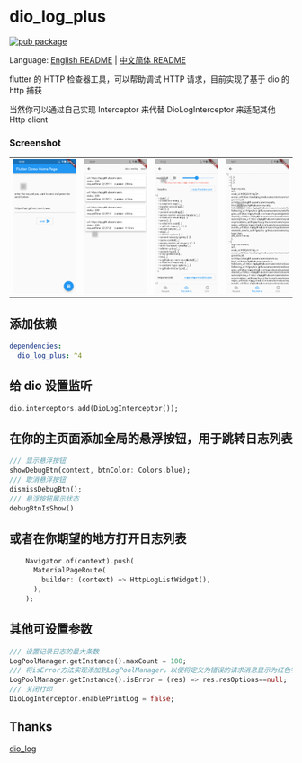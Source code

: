 # dio_log_plus

[![pub package](https://img.shields.io/pub/v/dio_log_plus.svg)](https://pub.dev/packages/dio_log_plus)

Language: [English README](./README.md) | [中文简体 README](./README_zh.md)

flutter 的 HTTP 检查器工具，可以帮助调试 HTTP 请求，目前实现了基于 dio 的 http 捕获

当然你可以通过自己实现 Interceptor 来代替 DioLogInterceptor 来适配其他 Http client

### Screenshot

|                   |                   |                   |                   |
| ----------------- | ----------------- | ----------------- | ----------------- |
| ![a](./doc/a.png) | ![b](./doc/b.png) | ![c](./doc/c.png) | ![d](./doc/d.png) |

## 添加依赖

```yaml
dependencies:
  dio_log_plus: ^4
```

## 给 dio 设置监听

```dart
dio.interceptors.add(DioLogInterceptor());
```

## 在你的主页面添加全局的悬浮按钮，用于跳转日志列表

```dart
/// 显示悬浮按钮
showDebugBtn(context, btnColor: Colors.blue);
/// 取消悬浮按钮
dismissDebugBtn();
/// 悬浮按钮展示状态
debugBtnIsShow()
```

## 或者在你期望的地方打开日志列表

```dart
    Navigator.of(context).push(
      MaterialPageRoute(
        builder: (context) => HttpLogListWidget(),
      ),
    );
```

## 其他可设置参数

```dart
/// 设置记录日志的最大条数
LogPoolManager.getInstance().maxCount = 100;
/// 将isError方法实现添加到LogPoolManager，以便将定义为错误的请求消息显示为红色字体
LogPoolManager.getInstance().isError = (res) => res.resOptions==null;
/// 关闭打印
DioLogInterceptor.enablePrintLog = false;
```

## Thanks

[dio_log](https://pub.flutter-io.cn/packages/dio_log)
